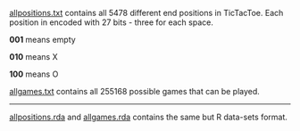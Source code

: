 [allpositions.txt](https://github.com/MartinMSPedersen/TicTacToe/blob/master/datasets/allpositions.txt) contains all 5478 different end positions in TicTacToe.
Each position in encoded with 27 bits - three for each space.

__001__ means empty

__010__ means X

__100__ means O


[allgames.txt](https://github.com/MartinMSPedersen/TicTacToe/blob/master/datasets/allgames.txt) contains all 255168
possible games that can be played.

----

[allpositions.rda](https://github.com/MartinMSPedersen/TicTacToe/blob/master/datasets/allpositions.rda) and 
[allgames.rda](https://github.com/MartinMSPedersen/TicTacToe/blob/master/datasets/allgames.rda) contains the same but R data-sets format.
